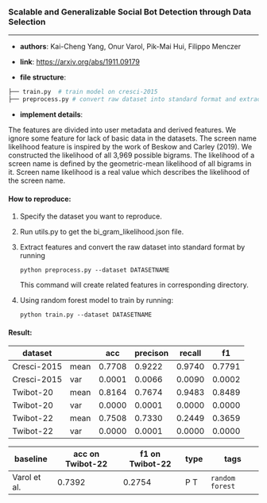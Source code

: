 ### Scalable and Generalizable Social Bot Detection through Data Selection

---

- **authors**: Kai-Cheng Yang, Onur Varol, Pik-Mai Hui, Filippo Menczer

- **link**:  https://arxiv.org/abs/1911.09179

- **file structure**: 

```python
├── train.py  # train model on cresci-2015
├── preprocess.py # convert raw dataset into standard format and extract features

```

- **implement details**: 

The features are divided into user metadata and derived features. We ignore some feature for lack of basic data in the datasets. The screen name likelihood feature is inspired by the work of Beskow and Carley (2019). We constructed the likelihood of all 3,969 possible bigrams. The likelihood of a screen name is defined by the geometric-mean likelihood of all bigrams in it. Screen name likelihood is a real value which describes the likelihood of the screen name.


  

#### How to reproduce:

1. Specify the dataset you want to reproduce.

2. Run utils.py to get the bi_gram_likelihood.json file.

3. Extract features and convert the raw dataset into standard format by running 

   `python preprocess.py --dataset DATASETNAME`

   This command will create related features in corresponding directory.

4. Using random forest model to train by running:

   `python train.py --dataset DATASETNAME`




#### Result:



| dataset     |      | acc    | precison | recall | f1     |
| ----------- | ---- | ------ | -------- | ------ | ------ |
| Cresci-2015 | mean | 0.7708 | 0.9222   | 0.9740 | 0.7791 |
| Cresci-2015 | var  | 0.0001 | 0.0066   | 0.0090 | 0.0002 |
| Twibot-20   | mean | 0.8164 | 0.7674   | 0.9483 | 0.8489 |
| Twibot-20   | var  | 0.0000 | 0.0001   | 0.0000 | 0.0000 |
| Twibot-22   | mean | 0.7508 | 0.7330   | 0.2449 | 0.3659 |
| Twibot-22   | var  | 0.0000 | 0.0001   | 0.0000 | 0.0000 |




| baseline | acc on Twibot-22 | f1 on Twibot-22 | type | tags|
| -------- | ---------------- | --------------- | ---- | --- |
| Varol et al.|0.7392|0.2754|P T|`random forest`|

